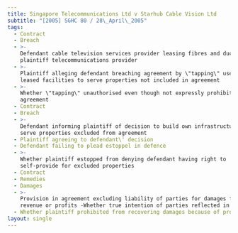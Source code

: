 ```yaml
---
title: Singapore Telecommunications Ltd v Starhub Cable Vision Ltd
subtitle: "[2005] SGHC 80 / 28\_April\_2005"
tags:
  - Contract
  - Breach
  - >-
    Defendant cable television services provider leasing fibres and ducts from
    plaintiff telecommunications provider
  - >-
    Plaintiff alleging defendant breaching agreement by \"tapping\" use of
    leased facilities to serve properties not included in agreement
  - >-
    Whether \"tapping\" unauthorised even though not expressly prohibited by
    agreement
  - Contract
  - Breach
  - >-
    Defendant informing plaintiff of decision to build own infrastructure to
    serve properties excluded from agreement
  - Plaintiff agreeing to defendant\' decision
  - Defendant failing to plead estoppel in defence
  - >-
    Whether plaintiff estopped from denying defendant having right to
    self-provide for excluded properties
  - Contract
  - Remedies
  - Damages
  - >-
    Provision in agreement excluding liability of parties for damages for lost
    revenue or profits -Whether true intention of parties reflected in provision
  - Whether plaintiff prohibited from recovering damages because of provision
layout: single
---
```


